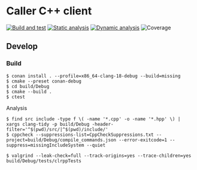 # Caller C++ client

[![Build and test](https://github.com/ooonak/clrpp/actions/workflows/ci.yaml/badge.svg)](https://github.com/ooonak/clrpp/actions/workflows/ci.yaml)
[![Static analysis](https://github.com/ooonak/clrpp/actions/workflows/static-analysis.yaml/badge.svg)](https://github.com/ooonak/clrpp/actions/workflows/static-analysis.yaml)
[![Dynamic analysis](https://github.com/ooonak/clrpp/actions/workflows/dynamic-analysis.yaml/badge.svg)](https://github.com/ooonak/clrpp/actions/workflows/dynamic-analysis.yaml)
![Coverage](https://badgen.net/badge/coverage/7.14%25/green)

## Develop

### Build

```
$ conan install . --profile=x86_64-clang-18-debug --build=missing
$ cmake --preset conan-debug
$ cd build/Debug
$ cmake --build .
$ ctest
```

Analysis

```
$ find src include -type f \( -name '*.cpp' -o -name '*.hpp' \) | xargs clang-tidy -p build/Debug -header-filter='^$(pwd)/src/|^$(pwd)/include/'
$ cppcheck --suppressions-list=CppCheckSuppressions.txt --project=build/Debug/compile_commands.json --error-exitcode=1 --suppress=missingIncludeSystem --quiet

$ valgrind --leak-check=full --track-origins=yes --trace-children=yes build/Debug/tests/clrppTests
```
